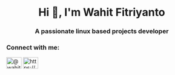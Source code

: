 <h1 align="center">Hi 👋, I'm Wahit Fitriyanto</h1>
<h3 align="center">A passionate linux based projects developer</h3>

<!-- BLOG-POST-LIST:START -->
<!-- BLOG-POST-LIST:END -->

<h3 align="left">Connect with me:</h3>
<p align="left">
<a href="https://medium.com/@wahitftry" target="blank"><img align="center" src="https://raw.githubusercontent.com/rahuldkjain/github-profile-readme-generator/master/src/images/icons/Social/medium.svg" alt="@wahitftry" height="30" width="40" /></a>
<a href="https://discord.gg/https://discord.gg/4C3PyXr" target="blank"><img align="center" src="https://raw.githubusercontent.com/rahuldkjain/github-profile-readme-generator/master/src/images/icons/Social/discord.svg" alt="https://discord.gg/4C3PyXr" height="30" width="40" /></a>
</p>
